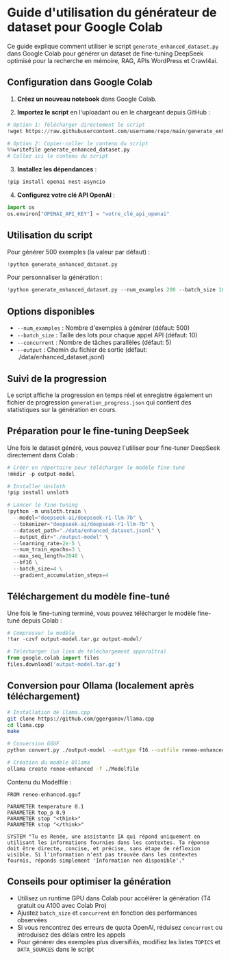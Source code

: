 # Guide d'utilisation du générateur de dataset pour Google Colab

Ce guide explique comment utiliser le script `generate_enhanced_dataset.py` dans Google Colab pour générer un dataset de fine-tuning DeepSeek optimisé pour la recherche en mémoire, RAG, APIs WordPress et Crawl4ai.

## Configuration dans Google Colab

1. **Créez un nouveau notebook** dans Google Colab.

2. **Importez le script** en l'uploadant ou en le chargeant depuis GitHub :

```python
# Option 1: Télécharger directement le script
!wget https://raw.githubusercontent.com/username/repo/main/generate_enhanced_dataset.py

# Option 2: Copier-coller le contenu du script
%%writefile generate_enhanced_dataset.py
# Collez ici le contenu du script
```

3. **Installez les dépendances** :

```python
!pip install openai nest-asyncio
```

4. **Configurez votre clé API OpenAI** :

```python
import os
os.environ["OPENAI_API_KEY"] = "votre_clé_api_openai"
```

## Utilisation du script

Pour générer 500 exemples (la valeur par défaut) :

```python
!python generate_enhanced_dataset.py
```

Pour personnaliser la génération :

```python
!python generate_enhanced_dataset.py --num_examples 200 --batch_size 10 --concurrent 4
```

## Options disponibles

- `--num_examples` : Nombre d'exemples à générer (défaut: 500)
- `--batch_size` : Taille des lots pour chaque appel API (défaut: 10)
- `--concurrent` : Nombre de tâches parallèles (défaut: 5)
- `--output` : Chemin du fichier de sortie (défaut: ./data/enhanced_dataset.jsonl)

## Suivi de la progression

Le script affiche la progression en temps réel et enregistre également un fichier de progression `generation_progress.json` qui contient des statistiques sur la génération en cours.

## Préparation pour le fine-tuning DeepSeek

Une fois le dataset généré, vous pouvez l'utiliser pour fine-tuner DeepSeek directement dans Colab :

```python
# Créer un répertoire pour télécharger le modèle fine-tuné
!mkdir -p output-model

# Installer Unsloth
!pip install unsloth

# Lancer le fine-tuning
!python -m unsloth.train \
  --model="deepseek-ai/deepseek-r1-llm-7b" \
  --tokenizer="deepseek-ai/deepseek-r1-llm-7b" \
  --dataset_path="./data/enhanced_dataset.jsonl" \
  --output_dir="./output-model" \
  --learning_rate=2e-5 \
  --num_train_epochs=3 \
  --max_seq_length=2048 \
  --bf16 \
  --batch_size=4 \
  --gradient_accumulation_steps=4
```

## Téléchargement du modèle fine-tuné

Une fois le fine-tuning terminé, vous pouvez télécharger le modèle fine-tuné depuis Colab :

```python
# Compresser le modèle
!tar -czvf output-model.tar.gz output-model/

# Télécharger (un lien de téléchargement apparaîtra)
from google.colab import files
files.download('output-model.tar.gz')
```

## Conversion pour Ollama (localement après téléchargement)

```bash
# Installation de llama.cpp
git clone https://github.com/ggerganov/llama.cpp
cd llama.cpp
make

# Conversion GGUF
python convert.py ./output-model --outtype f16 --outfile renee-enhanced.gguf

# Création du modèle Ollama
ollama create renee-enhanced -f ./Modelfile
```

Contenu du Modelfile :
```
FROM renee-enhanced.gguf

PARAMETER temperature 0.1
PARAMETER top_p 0.9
PARAMETER stop "<think>"
PARAMETER stop "</think>"

SYSTEM "Tu es Renée, une assistante IA qui répond uniquement en utilisant les informations fournies dans les contextes. Ta réponse doit être directe, concise, et précise, sans étape de réflexion visible. Si l'information n'est pas trouvée dans les contextes fournis, réponds simplement 'Information non disponible'."
```

## Conseils pour optimiser la génération

- Utilisez un runtime GPU dans Colab pour accélérer la génération (T4 gratuit ou A100 avec Colab Pro)
- Ajustez `batch_size` et `concurrent` en fonction des performances observées
- Si vous rencontrez des erreurs de quota OpenAI, réduisez `concurrent` ou introduisez des délais entre les appels
- Pour générer des exemples plus diversifiés, modifiez les listes `TOPICS` et `DATA_SOURCES` dans le script
